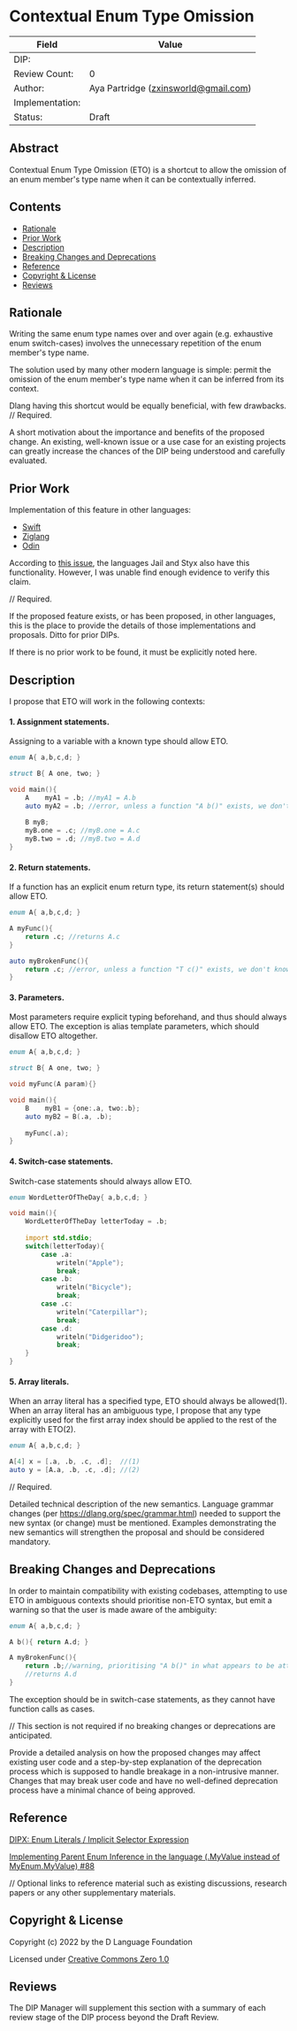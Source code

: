 # Contextual Enum Type Omission

| Field           | Value                                                           |
|-----------------|-----------------------------------------------------------------|
| DIP:            |                                                                 |
| Review Count:   | 0                                                               |
| Author:         | Aya Partridge (zxinsworld@gmail.com)                            |
| Implementation: |                                                                 |
| Status:         | Draft                                                           |

## Abstract

Contextual Enum Type Omission (ETO) is a shortcut to allow the omission of an enum member's
type name when it can be contextually inferred.


## Contents
* [Rationale](#rationale)
* [Prior Work](#prior-work)
* [Description](#description)
* [Breaking Changes and Deprecations](#breaking-changes-and-deprecations)
* [Reference](#reference)
* [Copyright & License](#copyright--license)
* [Reviews](#reviews)

## Rationale
Writing the same enum type names over and over again (e.g. exhaustive enum switch-cases)
involves the unnecessary repetition of the enum member's type name.

The solution used by many other modern language is simple: permit the omission
of the enum member's type name when it can be inferred from its context.

Dlang having this shortcut would be equally beneficial, with few drawbacks.
//
Required.

A short motivation about the importance and benefits of the proposed change.  An existing,
well-known issue or a use case for an existing projects can greatly increase the
chances of the DIP being understood and carefully evaluated.

## Prior Work
Implementation of this feature in other languages:
- [Swift](https://docs.swift.org/swift-book/LanguageGuide/Enumerations.html)
- [Ziglang](https://ziglang.org/documentation/master/#Enum-Literals)
- [Odin](https://odin-lang.org/docs/overview/#implicit-selector-expression)

According to [this issue](https://github.com/dlang/projects/issues/88#issue-1288877431),
the languages Jail and Styx also have this functionality. However, I was unable find
enough evidence to verify this claim.

//
Required.

If the proposed feature exists, or has been proposed, in other languages, this is the place
to provide the details of those implementations and proposals. Ditto for prior DIPs.

If there is no prior work to be found, it must be explicitly noted here.

## Description
I propose that ETO will work in the following contexts:

#### 1. Assignment statements.
Assigning to a variable with a known type should allow ETO.
```d
enum A{ a,b,c,d; }

struct B{ A one, two; }

void main(){
    A    myA1 = .b; //myA1 = A.b
    auto myA2 = .b; //error, unless a function "A b()" exists, we don't know the type of ".b"
    
    B myB;
    myB.one = .c; //myB.one = A.c
    myB.two = .d; //myB.two = A.d
}
```

#### 2. Return statements.
If a function has an explicit enum return type, its return statement(s)
should allow ETO.
```d
enum A{ a,b,c,d; }

A myFunc(){
    return .c; //returns A.c
}

auto myBrokenFunc(){
    return .c; //error, unless a function "T c()" exists, we don't know the type of ".c"
}
```

#### 3. Parameters.
Most parameters require explicit typing beforehand, and thus should
always allow ETO. The exception is alias template parameters, which
should disallow ETO altogether.
```d
enum A{ a,b,c,d; }

struct B{ A one, two; }

void myFunc(A param){}

void main(){
    B    myB1 = {one:.a, two:.b};
    auto myB2 = B(.a, .b);
    
    myFunc(.a);
}
```

#### 4. Switch-case statements.
Switch-case statements should always allow ETO.
```d
enum WordLetterOfTheDay{ a,b,c,d; }

void main(){
    WordLetterOfTheDay letterToday = .b;
    
    import std.stdio;
    switch(letterToday){
        case .a:
            writeln("Apple");
            break;
        case .b:
            writeln("Bicycle");
            break;
        case .c:
            writeln("Caterpillar");
            break;
        case .d:
            writeln("Didgeridoo");
            break;
    }
}
```

#### 5. Array literals.
When an array literal has a specified type, ETO should always be allowed(1).
When an array literal has an ambiguous type, I propose that any type explicitly
used for the first array index should be applied to the rest of the array with ETO(2).
```d
enum A{ a,b,c,d; }

A[4] x = [.a, .b, .c, .d];  //(1)
auto y = [A.a, .b, .c, .d]; //(2)
```

//
Required.

Detailed technical description of the new semantics. Language grammar changes
(per https://dlang.org/spec/grammar.html) needed to support the new syntax
(or change) must be mentioned. Examples demonstrating the new semantics will
strengthen the proposal and should be considered mandatory.

## Breaking Changes and Deprecations
In order to maintain compatibility with existing codebases, attempting
to use ETO in ambiguous contexts should prioritise non-ETO syntax,
but emit a warning so that the user is made aware of the ambiguity:
```d
enum A{ a,b,c,d; }

A b(){ return A.d; }

A myBrokenFunc(){
    return .b;//warning, prioritising "A b()" in what appears to be attempted ETO syntax
    //returns A.d
}
```
The exception should be in switch-case statements, as they cannot have function calls as cases.

//
This section is not required if no breaking changes or deprecations are anticipated.

Provide a detailed analysis on how the proposed changes may affect existing
user code and a step-by-step explanation of the deprecation process which is
supposed to handle breakage in a non-intrusive manner. Changes that may break
user code and have no well-defined deprecation process have a minimal chance of
being approved.

## Reference
[DIPX: Enum Literals / Implicit Selector Expression](https://forum.dlang.org/thread/yxxhemcpfkdwewvzulxf@forum.dlang.org)

[Implementing Parent Enum Inference in the language (.MyValue instead of MyEnum.MyValue) #88](https://github.com/dlang/projects/issues/88)

//
Optional links to reference material such as existing discussions, research papers
or any other supplementary materials.

## Copyright & License
Copyright (c) 2022 by the D Language Foundation

Licensed under [Creative Commons Zero 1.0](https://creativecommons.org/publicdomain/zero/1.0/legalcode.txt)

## Reviews
The DIP Manager will supplement this section with a summary of each review stage
of the DIP process beyond the Draft Review.
